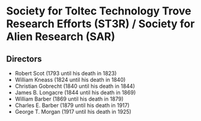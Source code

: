 # Society for Toltec Technology Trove Research Efforts (ST3R) / Society for Alien Research (SAR)

## Directors

* Robert Scot (1793 until his death in 1823)
* William Kneass (1824 until his death in 1840)
* Christian Gobrecht (1840 until his death in 1844)
* James B. Longacre (1844 until his death in 1869)
* William Barber (1869 until his death in 1879)
* Charles E. Barber (1879 until his death in 1917)
* George T. Morgan (1917 until his death in 1925)
<!-- * John R. Sinnock (1925 until his death in 1947)
* Gilroy Roberts (1948 to 1964)
* Frank Gasparro (1965 to 1981) -->
